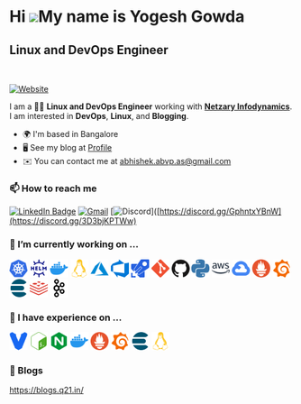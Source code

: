 Hi ![](https://user-images.githubusercontent.com/18350557/176309783-0785949b-9127-417c-8b55-ab5a4333674e.gif)My name is Yogesh Gowda
======================================================================================================================================

Linux and DevOps Engineer
---------------
<br>

[![Website](https://img.shields.io/website?label=blogs.q21.in&style=for-the-badge&url=https%3A%2F%2Fblogs.iamabhishek.me)](https://blogs.q21.in)

I am a 👨‍💻 **Linux and DevOps Engineer** working with **[Netzary Infodynamics](https://netzary.com)**. I am interested in **DevOps**, **Linux**, and **Blogging**.

*   🌍  I'm based in Bangalore
*   🖥️  See my blog at [Profile](http://blogs.q21.in)
*   ✉️  You can contact me at [abhishek.abvp.as@gmail.com](mailto:yogeshgowda97@gmail.com)


### 📫 How to reach me
[![LinkedIn Badge](https://img.shields.io/badge/LinkedIn-0077B5?style=for-the-badge&logo=linkedin&logoColor=white)](https://www.linkedin.com/in/yogesh-gowda-gr/)
[![Gmail](https://img.shields.io/badge/Gmail-D14836?style=for-the-badge&logo=gmail&logoColor=white)](mailto:yogeshgowda97@gmail.com)
[![Discord](https://img.shields.io/badge/Discord-7289DA?style=for-the-badge&logo=discord&logoColor=white)]([https://discord.gg/GphntxYBnW](https://discord.gg/3D3bjKPTWw)

### 🔭 I’m currently working on ...

<a href="#"><img height="32" width="32" src="./images/kubernetes.svg" alt="Kubernetes" title="Kubernetes" /></a>
<a href="#"><img height="32" width="32" src="./images/helm.svg" alt="Helm" title="Helm" /></a>
<a href="#"><img height="32" width="32" src="./images/docker.svg" alt="Docker" title="Docker" /></a>
<a href="#"><img height="32" width="32" src="./images/linux.svg" alt="Linux" title="Linux" /></a>
<a href="#"><img height="32" width="32" src="./images/azure.svg" alt="Azure" title="Azure" /></a>
<a href="#"><img height="32" width="32" src="./images/azuredevops.svg" alt="AzureDevOps" title="AzureDevOps" /></a>
<a href="#"><img height="32" width="32" src="./images/azurepipelines.svg" alt="AzurePipeline" title="AzurePipeline" /></a>
<a href="#"><img height="32" width="32" src="./images/git.svg" alt="Git" title="Git" /></a>
<a href="#"><img height="32" width="32" src="./images/github.svg" alt="Github" title="Github" /></a>
<a href="#"><img height="32" width="32" src="./images/python.svg" alt="Python" title="Python" /></a>
<a href="#"><img height="32" width="32" src="./images/amazonaws.svg" alt="AWS" title="AWS" /></a>
<a href="#"><img height="32" width="32" src="./images/googlecloud.svg" alt="GCP" title="GCP" /></a>
<a href="#"><img height="32" width="32" src="./images/prometheus.svg" alt="Prometheus" title="Prometheus" /></a>
<a href="#"><img height="32" width="32" src="./images/grafana.svg" alt="Grafana" title="Grafana" /></a>
<a href="#"><img height="32" width="32" src="./images/elasticsearch.svg" alt="Elasticsearch" title="Elasticsearch" /></a>
<a href="#"><img height="32" width="32" src="./images/redis.svg" alt="Redis" title="Redis" /></a>
<a href="#"><img height="32" width="32" src="./images/apachekafka.svg" alt="Kafka" title="Kafka" /></a>

### 🌱 I have experience on ...

<a href="#"><img height="32" width="32" src="./images/vagrant.svg" alt="Vagrant" title="Vagrant" /></a>
<a href="#"><img height="32" width="32" src="./images/gnubash.svg" alt="Bash" title="Bash" /></a>
<a href="#"><img height="32" width="32" src="./images/nginx.svg" alt="Nginx" title="Nginx" /></a>
<a href="#"><img height="32" width="32" src="./images/docker.svg" alt="Docker" title="Docker" /></a>
<a href="#"><img height="32" width="32" src="./images/prometheus.svg" alt="Prometheus" title="Prometheus" /></a>
<a href="#"><img height="32" width="32" src="./images/grafana.svg" alt="Grafana" title="Grafana" /></a>
<a href="#"><img height="32" width="32" src="./images/elasticsearch.svg" alt="Elasticsearch" title="Elasticsearch" /></a>
<a href="#"><img height="32" width="32" src="./images/linux.svg" alt="Linux" title="Linux" /></a>


### :book: Blogs

https://blogs.q21.in/





<br>

